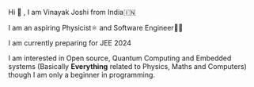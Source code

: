 Hi 👋 , I am Vinayak Joshi from India🇮🇳

I am an aspiring Physicist⚛️ and Software Engineer👨‍💻

I am currently preparing for JEE 2024

I am interested in Open source, Quantum Computing and Embedded systems (Basically **Everything** related to Physics, Maths and Computers) 
though I am only a beginner in programming.
